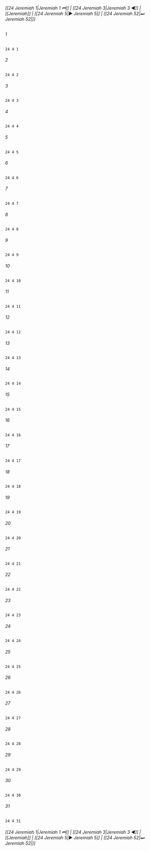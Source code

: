 
###### [[24 Jeremiah 1|Jeremiah 1 ⏮]] | [[24 Jeremiah 3|Jeremiah 3 ◀]] | [[Jeremiah]] | [[24 Jeremiah 5|▶ Jeremiah 5]] | [[24 Jeremiah 52|⏭ Jeremiah 52|]]

###### 1
``` verse
24 4 1 
```
###### 2
``` verse
24 4 2 
```
###### 3
``` verse
24 4 3 
```
###### 4
``` verse
24 4 4 
```
###### 5
``` verse
24 4 5 
```
###### 6
``` verse
24 4 6 
```
###### 7
``` verse
24 4 7 
```
###### 8
``` verse
24 4 8 
```
###### 9
``` verse
24 4 9 
```
###### 10
``` verse
24 4 10 
```
###### 11
``` verse
24 4 11 
```
###### 12
``` verse
24 4 12 
```
###### 13
``` verse
24 4 13 
```
###### 14
``` verse
24 4 14 
```
###### 15
``` verse
24 4 15 
```
###### 16
``` verse
24 4 16 
```
###### 17
``` verse
24 4 17 
```
###### 18
``` verse
24 4 18 
```
###### 19
``` verse
24 4 19 
```
###### 20
``` verse
24 4 20 
```
###### 21
``` verse
24 4 21 
```
###### 22
``` verse
24 4 22 
```
###### 23
``` verse
24 4 23 
```
###### 24
``` verse
24 4 24 
```
###### 25
``` verse
24 4 25 
```
###### 26
``` verse
24 4 26 
```
###### 27
``` verse
24 4 27 
```
###### 28
``` verse
24 4 28 
```
###### 29
``` verse
24 4 29 
```
###### 30
``` verse
24 4 30 
```
###### 31
``` verse
24 4 31 
```

###### [[24 Jeremiah 1|Jeremiah 1 ⏮]] | [[24 Jeremiah 3|Jeremiah 3 ◀]] | [[Jeremiah]] | [[24 Jeremiah 5|▶ Jeremiah 5]] | [[24 Jeremiah 52|⏭ Jeremiah 52|]]

